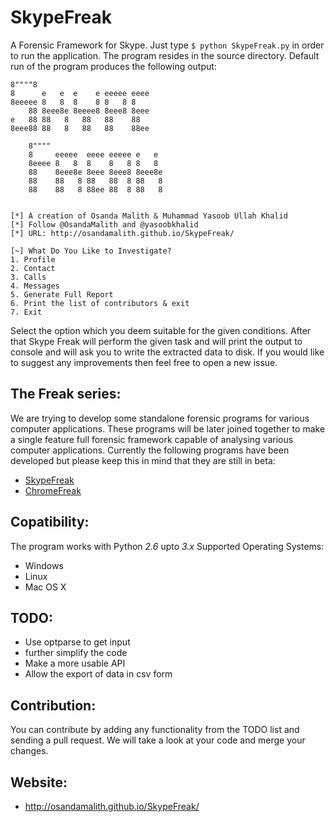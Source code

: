 SkypeFreak
==========

A Forensic Framework for Skype. Just type ```$ python SkypeFreak.py``` in order to run the application. The program resides in the source directory. Default run of the program produces the following output:

```
8""""8                         
8      e   e  e    e eeeee eeee
8eeeee 8   8  8    8 8   8 8   
    88 8eee8e 8eeee8 8eee8 8eee
e   88 88   8   88   88    88  
8eee88 88   8   88   88    88ee
                               
    8""""                         
    8     eeeee  eeee eeeee e   e 
    8eeee 8   8  8    8   8 8   8 
    88    8eee8e 8eee 8eee8 8eee8e
    88    88   8 88   88  8 88   8
    88    88   8 88ee 88  8 88   8


[*] A creation of Osanda Malith & Muhammad Yasoob Ullah Khalid
[*] Follow @OsandaMalith and @yasoobkhalid
[*] URL: http://osandamalith.github.io/SkypeFreak/

[~] What Do You Like to Investigate?                     
1. Profile
2. Contact
3. Calls
4. Messages
5. Generate Full Report
6. Print the list of contributors & exit
7. Exit
```

Select the option which you deem suitable for the given conditions. After that Skype Freak will perform the given task and will print the output to console and will ask you to write the extracted data to disk. If you would like to suggest any improvements then feel free to open a new issue.

The Freak series:
-----------------
We are trying to develop some standalone forensic programs for various computer applications. These programs will be later joined together to make a single feature full forensic framework capable of analysing various computer applications. Currently the following programs have been developed but please keep this in mind that they are still in beta:
* [SkypeFreak](#)
* [ChromeFreak](https://github.com/OsandaMalith/chromefreak)

Copatibility:
--------------
The program works with Python *2.6* upto *3.x*
Supported Operating Systems:
* Windows
* Linux
* Mac OS X

TODO:
------
* Use optparse to get input
* further simplify the code
* Make a more usable API
* Allow the export of data in csv form

Contribution:
-------------
You can contribute by adding any functionality from the TODO list and sending a pull request. We will take a look at your code and merge your changes.

Website:
----------
* http://osandamalith.github.io/SkypeFreak/

